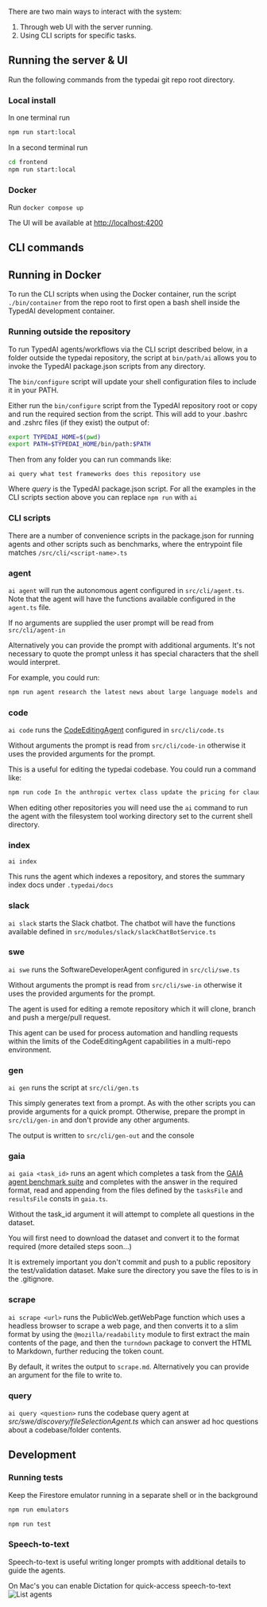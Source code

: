 There are two main ways to interact with the system:

1. Through web UI with the server running.
2. Using CLI scripts for specific tasks.

## Running the server & UI

Run the following commands from the typedai git repo root directory.

### Local install
In one terminal run
```bash
npm run start:local
```
In a second terminal run
```bash
cd frontend
npm run start:local
```

### Docker

Run `docker compose up`

The UI will be available at [http://localhost:4200](http://localhost:4200)

## CLI commands

## Running in Docker

To run the CLI scripts when using the Docker container, run the script `./bin/container` from the repo root to first open a bash shell inside the TypedAI development container.

### Running outside the repository

To run TypedAI agents/workflows via the CLI script described below, in a folder outside the typedai repository, the script at `bin/path/ai` allows you to invoke the TypedAI package.json scripts from any directory.

The `bin/configure` script will update your shell configuration files to include it in your PATH.

Either run the `bin/configure` script from the TypedAI repository root or copy and run the required section from the script. This will add to your .bashrc and .zshrc files (if they exist) the output of:

```bash
export TYPEDAI_HOME=$(pwd)
export PATH=$TYPEDAI_HOME/bin/path:$PATH
```

Then from any folder you can run commands like:

`ai query what test frameworks does this repository use`

Where *query* is the TypedAI package.json script. For all the examples in the CLI scripts section above you can replace `npm run` with `ai`


### CLI scripts

There are a number of convenience scripts in the package.json for running agents and other scripts such as benchmarks, where the entrypoint file matches `/src/cli/<script-name>.ts`

### agent

`ai agent` will run the autonomous agent configured in `src/cli/agent.ts`. Note that the agent will have the functions available configured in the `agent.ts` file.

If no arguments are supplied the user prompt will be read from `src/cli/agent-in`

Alternatively you can provide the prompt with additional arguments. It's not necessary to quote the prompt unless it has special characters that the shell would interpret.

For example, you could run:
```bash
npm run agent research the latest news about large language models and write a report to the file ai-news.md
```

### code

`ai code` runs the [CodeEditingAgent](/software-engineer/) configured in `src/cli/code.ts`

Without arguments the prompt is read from `src/cli/code-in` otherwise it uses the provided arguments for the prompt.

This is a useful for editing the typedai codebase. You could run a command like:

```bash
npm run code In the anthropic vertex class update the pricing for claude 3.5 sonnet to be 3 dollars per million input tokens and 15 dollars per million output tokens
```

When editing other repositories you will need use the `ai` command to run the agent with the filesystem tool working 
directory set to the current shell directory.

### index

`ai index`

This runs the agent which indexes a repository, and stores the summary index docs under `.typedai/docs`

### slack

`ai slack` starts the Slack chatbot. The chatbot will have the functions available defined in `src/modules/slack/slackChatBotService.ts`

### swe

`ai swe` runs the SoftwareDeveloperAgent configured in `src/cli/swe.ts`

Without arguments the prompt is read from `src/cli/swe-in` otherwise it uses the provided arguments for the prompt.

The agent is used for editing a remote repository which it will clone, branch and push a merge/pull request.

This agent can be used for process automation and handling requests within the limits of the CodeEditingAgent capabilities in a multi-repo environment.

### gen

`ai gen` runs the script at `src/cli/gen.ts`

This simply generates text from a prompt. As with the other scripts you can provide arguments for a quick prompt. 
Otherwise, prepare the prompt in `src/cli/gen-in` and don't provide any other arguments.

The output is written to `src/cli/gen-out` and the console

### gaia

`ai gaia <task_id>` runs an agent which completes a task from the [GAIA agent benchmark suite](https://huggingface.co/datasets/gaia-benchmark/GAIA) and
completes with the answer in the required format, read and appending from the files defined by the `tasksFile` and `resultsFile` consts in `gaia.ts`.

Without the task_id argument it will attempt to complete all questions in the dataset.

You will first need to download the dataset and convert it to the format required (more detailed steps soon...)

It is extremely important you don't commit and push to a public repository the test/validation dataset.
Make sure the directory you save the files to is in the .gitignore.

### scrape

`ai scrape <url>` runs the PublicWeb.getWebPage function which uses a headless browser to scrape a web page, and then converts
it to a slim format by using the `@mozilla/readability` module to first extract the main contents of the page, and then the `turndown`
package to convert the HTML to Markdown, further reducing the token count.

By default, it writes the output to `scrape.md`. Alternatively you can provide an argument for the file to write to.

### query

`ai query <question>` runs the codebase query agent at *src/swe/discovery/fileSelectionAgent.ts* which can answer ad hoc
questions about a codebase/folder contents.

## Development

### Running tests

Keep the Firestore emulator running in a separate shell or in the background
```bash
npm run emulators
```
```bash
npm run test
```


### Speech-to-text

Speech-to-text is useful writing longer prompts with additional details to guide the agents.

On Mac's you can enable Dictation for quick-access speech-to-text
![List agents](https://public.trafficguard.ai/typedai/dictation.png)

